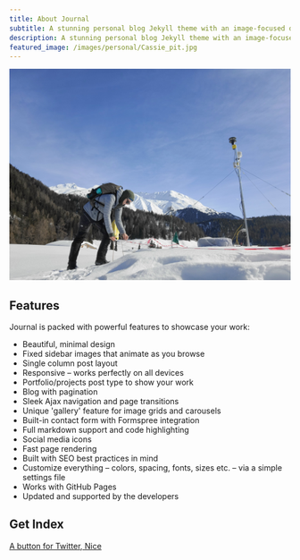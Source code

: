 ```yaml
---
title: About Journal
subtitle: A stunning personal blog Jekyll theme with an image-focused design.
description: A stunning personal blog Jekyll theme with an image-focused design.
featured_image: /images/personal/Cassie_pit.jpg
---
```


![](/images/personal/Cassie_MetStation.JPG)

## Features

Journal is packed with powerful features to showcase your work:

* Beautiful, minimal design
* Fixed sidebar images that animate as you browse
* Single column post layout
* Responsive – works perfectly on all devices
* Portfolio/projects post type to show your work
* Blog with pagination
* Sleek Ajax navigation and page transitions
* Unique 'gallery' feature for image grids and carousels
* Built-in contact form with Formspree integration
* Full markdown support and code highlighting
* Social media icons
* Fast page rendering
* Built with SEO best practices in mind
* Customize everything – colors, spacing, fonts, sizes etc. – via a simple settings file
* Works with GitHub Pages
* Updated and supported by the developers

## Get Index

<a href="https://twitter.com/cassielumbrazo" class="button button--large">A button for Twitter, Nice</a>
